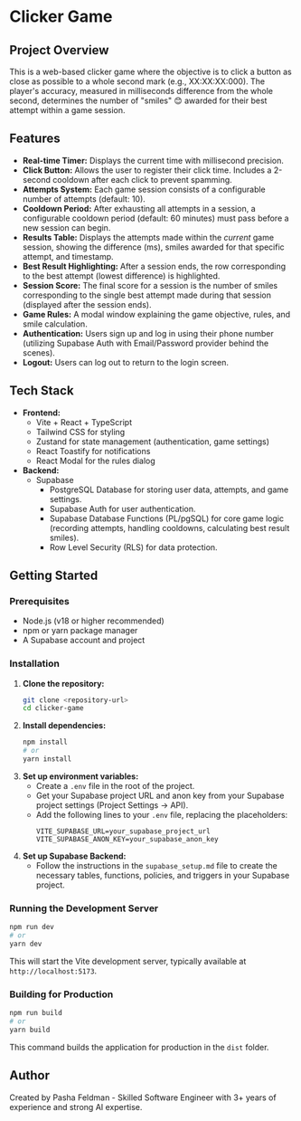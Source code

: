 # Clicker Game

## Project Overview

This is a web-based clicker game where the objective is to click a button as close as possible to a whole second mark (e.g., XX:XX:XX:000). The player's accuracy, measured in milliseconds difference from the whole second, determines the number of "smiles" 😊 awarded for their best attempt within a game session.

## Features

*   **Real-time Timer:** Displays the current time with millisecond precision.
*   **Click Button:** Allows the user to register their click time. Includes a 2-second cooldown after each click to prevent spamming.
*   **Attempts System:** Each game session consists of a configurable number of attempts (default: 10).
*   **Cooldown Period:** After exhausting all attempts in a session, a configurable cooldown period (default: 60 minutes) must pass before a new session can begin.
*   **Results Table:** Displays the attempts made within the *current* game session, showing the difference (ms), smiles awarded for that specific attempt, and timestamp.
*   **Best Result Highlighting:** After a session ends, the row corresponding to the best attempt (lowest difference) is highlighted.
*   **Session Score:** The final score for a session is the number of smiles corresponding to the single best attempt made during that session (displayed after the session ends).
*   **Game Rules:** A modal window explaining the game objective, rules, and smile calculation.
*   **Authentication:** Users sign up and log in using their phone number (utilizing Supabase Auth with Email/Password provider behind the scenes).
*   **Logout:** Users can log out to return to the login screen.

## Tech Stack

*   **Frontend:**
    *   Vite + React + TypeScript
    *   Tailwind CSS for styling
    *   Zustand for state management (authentication, game settings)
    *   React Toastify for notifications
    *   React Modal for the rules dialog
*   **Backend:**
    *   Supabase
        *   PostgreSQL Database for storing user data, attempts, and game settings.
        *   Supabase Auth for user authentication.
        *   Supabase Database Functions (PL/pgSQL) for core game logic (recording attempts, handling cooldowns, calculating best result smiles).
        *   Row Level Security (RLS) for data protection.

## Getting Started

### Prerequisites

*   Node.js (v18 or higher recommended)
*   npm or yarn package manager
*   A Supabase account and project

### Installation

1.  **Clone the repository:**
    ```bash
    git clone <repository-url>
    cd clicker-game
    ```
2.  **Install dependencies:**
    ```bash
    npm install
    # or
    yarn install
    ```
3.  **Set up environment variables:**
    *   Create a `.env` file in the root of the project.
    *   Get your Supabase project URL and anon key from your Supabase project settings (Project Settings -> API).
    *   Add the following lines to your `.env` file, replacing the placeholders:
        ```dotenv
        VITE_SUPABASE_URL=your_supabase_project_url
        VITE_SUPABASE_ANON_KEY=your_supabase_anon_key
        ```
4.  **Set up Supabase Backend:**
    *   Follow the instructions in the `supabase_setup.md` file to create the necessary tables, functions, policies, and triggers in your Supabase project.

### Running the Development Server

```bash
npm run dev
# or
yarn dev
```
This will start the Vite development server, typically available at `http://localhost:5173`.

### Building for Production

```bash
npm run build
# or
yarn build
```
This command builds the application for production in the `dist` folder.

## Author

Created by Pasha Feldman - Skilled Software Engineer with 3+ years of experience and strong AI expertise.